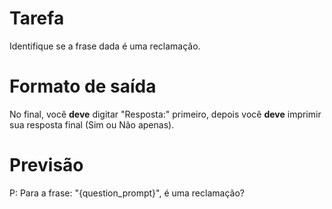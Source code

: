 # Tarefa
Identifique se a frase dada é uma reclamação.

# Formato de saída
No final, você **deve** digitar "Resposta:" primeiro, depois você **deve** imprimir sua resposta final (Sim ou Não apenas).

# Previsão
P: Para a frase: "{question_prompt}", é uma reclamação?